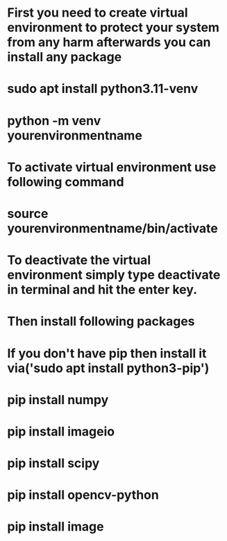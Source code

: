 # First you need to create virtual environment to protect your system from any harm afterwards you can install any package
# sudo apt install python3.11-venv
# python -m venv yourenvironmentname
# To activate virtual environment use following command
# source yourenvironmentname/bin/activate
# To deactivate the virtual environment simply type deactivate in terminal and hit the enter key.
# Then install following packages
# If you don't have pip then install it via('sudo apt install python3-pip')
# pip install numpy
# pip install imageio
# pip install scipy
# pip install opencv-python
# pip install image
